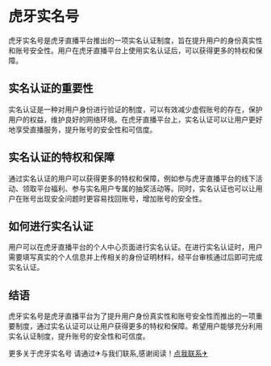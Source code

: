 # 虎牙实名号

虎牙实名号是虎牙直播平台推出的一项实名认证制度，旨在提升用户的身份真实性和账号安全性。用户在虎牙直播平台上使用实名认证后，可以获得更多的特权和保障。

## 实名认证的重要性

实名认证是一种对用户身份进行验证的制度，可以有效减少虚假账号的存在，保护用户的权益，维护良好的网络环境。在虎牙直播平台上，实名认证可以让用户更好地享受直播服务，提升账号的安全性和可信度。

## 实名认证的特权和保障

通过实名认证的用户可以获得更多的特权和保障，例如参与虎牙直播平台的线下活动、领取平台福利、参与实名用户专属的抽奖活动等。同时，实名认证也可以让用户在账号出现安全问题时更容易找回账号，增加账号的安全性。

## 如何进行实名认证

用户可以在虎牙直播平台的个人中心页面进行实名认证。在进行实名认证时，用户需要填写真实的个人信息并上传相关的身份证明材料，经平台审核通过后即可完成实名认证。

## 结语

虎牙实名号是虎牙直播平台为了提升用户身份真实性和账号安全性而推出的一项重要制度，通过实名认证可以让用户获得更多的特权和保障。希望用户能够充分利用实名认证制度，提升账号的安全性和可信度。

更多关于虎牙实名号 请通过✈与我们联系,感谢阅读！[点我联系✈](https://cdn.k02.cc)